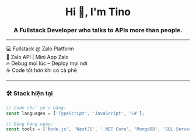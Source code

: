 <h1 align="center">Hi 👋, I'm Tino</h1>
<h3 align="center">A Fullstack Developer who talks to APIs more than people.</h3>

---

💻 Fullstack @ Zalo Platform  
🔌 Zalo API | Mini App Zalo  
🔥 Debug mọi lúc – Deploy mọi nơi  
☕ Code tốt hơn khi có cà phê

---

### 🛠️ Stack hiện tại

```ts
// Code chủ yếu bằng:
const languages = ['TypeScript', 'JavaScript', 'C#'];

// Dùng hàng ngày:
const tools = ['Node.js', 'NestJS', '.NET Core', 'MongoDB', 'SQL Server'];
